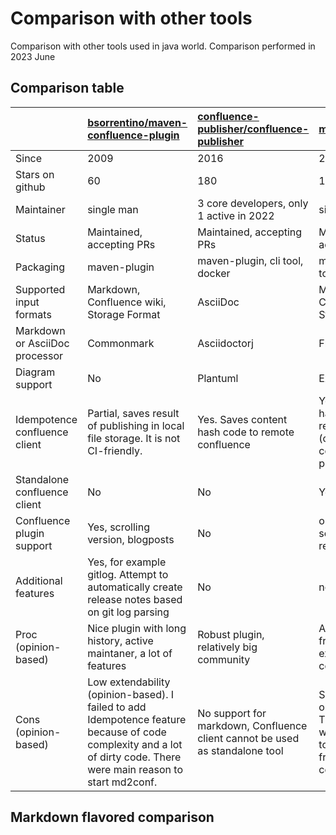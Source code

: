 # Comparison with other tools

Comparison with other tools used in java world.
Comparison performed in 2023 June

## Comparison table


|                                | [bsorrentino/maven-confluence-plugin]                                                                                                                               | [confluence-publisher/confluence-publisher]                                  | [md2conf/md2conf]                                                                                                 | [qwazer/markdown-confluence-gradle-plugin]         |
|:-------------------------------|:--------------------------------------------------------------------------------------------------------------------------------------------------------------------|:-----------------------------------------------------------------------------|:------------------------------------------------------------------------------------------------------------------|:---------------------------------------------------|
| Since                          | 2009                                                                                                                                                                | 2016                                                                         | 2022                                                                                                              | 2016                                               |
| Stars on github                | 60                                                                                                                                                                  | 180                                                                          | 1                                                                                                                 | 10                                                 |
| Maintainer                     | single man                                                                                                                                                          | 3 core developers, only 1 active in 2022                                     | single man                                                                                                        | single man                                         |
| Status                         | Maintained, accepting PRs                                                                                                                                           | Maintained, accepting PRs                                                    | Maintained, accepting PRs                                                                                         | Deprecating                                        |
| Packaging                      | maven-plugin                                                                                                                                                        | maven-plugin, cli tool, docker                                               | maven-plugin, cli tool                                                                                            | gradle-plugin                                      |
| Supported input formats        | Markdown, Confluence wiki, Storage Format                                                                                                                           | AsciiDoc                                                                     | Markdown, Confluence wiki, Storage format                                                                         | Markdown                                           |
| Markdown or AsciiDoc processor | Commonmark                                                                                                                                                          | Asciidoctorj                                                                 | Flexmark                                                                                                          | Pegdown                                            |
| Diagram support                | No                                                                                                                                                                  | Plantuml                                                                     | Externalized                                                                                                      | No                                                 |
| Idempotence confluence client  | Partial, saves result of publishing in local file storage. It is not CI-friendly.                                                                                   | Yes. Saves content hash code to remote confluence                            | Yes. Saves content hash code to remote confluence (copied from confluence-publisher )                             | no                                                 |
| Standalone confluence client   | No                                                                                                                                                                  | No                                                                           | Yes.                                                                                                              | no                                                 |
| Confluence plugin support      | Yes, scrolling version, blogposts                                                                                                                                   | No                                                                           | optional plantuml server-side rendering                                                                           | no                                                 |
| Additional features            | Yes, for example gitlog. Attempt to automatically create release notes based on git log parsing                                                                     | No                                                                           | no                                                                                                                | no                                                 |
| Proc (opinion-based)           | Nice plugin with long history, active maintaner, a lot of features                                                                                                  | Robust plugin, relatively big community                                      | Auto-indexing, CI-friendly, easy to extend, standalone confluence                                                 | Just do its job                                    |
| Cons (opinion-based)           | Low extendability (opinion-based). I failed to add Idempotence feature because of code complexity and a lot of dirty code. There were main reason to start md2conf. | No support for markdown, Confluence client cannot be used as standalone tool | Single man support on irregular basis.  The tool is not widely used. Need to collect feedback from the community. | No active development, usage of deprecated pegdown |


## Markdown flavored comparison





[bsorrentino/maven-confluence-plugin]: https://github.com/bsorrentino/maven-confluence-plugin
[qwazer/markdown-confluence-gradle-plugin]: https://github.com/qwazer/markdown-confluence-gradle-plugin
[md2conf/md2conf]: https://github.com/md2conf/md2conf
[confluence-publisher/confluence-publisher]: https://github.com/confluence-publisher/confluence-publisher
